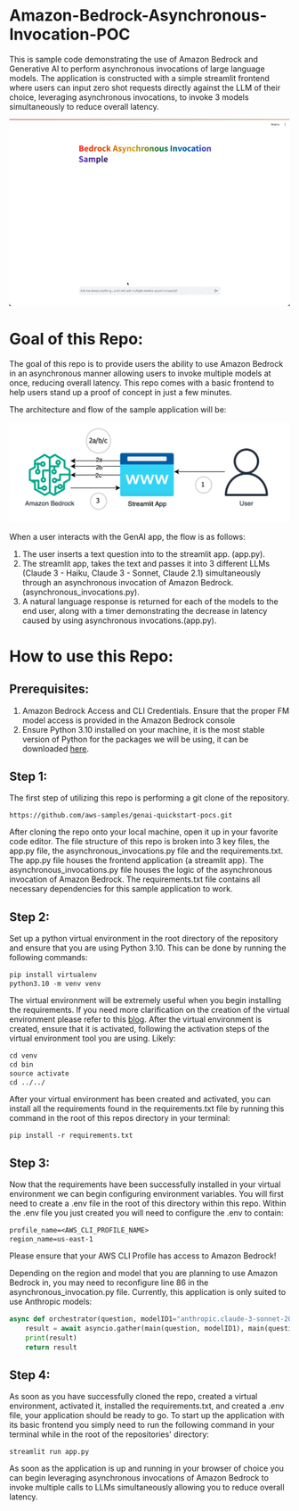 # Amazon-Bedrock-Asynchronous-Invocation-POC
This is sample code demonstrating the use of Amazon Bedrock and Generative AI to perform asynchronous invocations of large language models. The application is constructed with a simple streamlit frontend where users can input zero shot requests directly against the LLM of their choice, leveraging asynchronous invocations, to invoke 3 models simultaneously to reduce overall latency.

![Alt text](images/demo.gif)
# **Goal of this Repo:**
The goal of this repo is to provide users the ability to use Amazon Bedrock in an asynchronous manner allowing users to invoke multiple models at once, reducing overall latency.
This repo comes with a basic frontend to help users stand up a proof of concept in just a few minutes.

The architecture and flow of the sample application will be:

![Alt text](images/architecture.png "POC Architecture")

When a user interacts with the GenAI app, the flow is as follows:

1. The user inserts a text question into to the streamlit app. (app.py).
2. The streamlit app, takes the text and passes it into 3 different LLMs (Claude 3 - Haiku, Claude 3 - Sonnet, Claude 2.1) simultaneously through an asynchronous invocation of Amazon Bedrock. (asynchronous_invocations.py).
3. A natural language response is returned for each of the models to the end user, along with a timer demonstrating the decrease in latency caused by using asynchronous invocations.(app.py).

# How to use this Repo:

## Prerequisites:

1. Amazon Bedrock Access and CLI Credentials. Ensure that the proper FM model access is provided in the Amazon Bedrock console
2. Ensure Python 3.10 installed on your machine, it is the most stable version of Python for the packages we will be using, it can be downloaded [here](https://www.python.org/downloads/release/python-3100/).

## Step 1:
The first step of utilizing this repo is performing a git clone of the repository.

```
https://github.com/aws-samples/genai-quickstart-pocs.git
```

After cloning the repo onto your local machine, open it up in your favorite code editor. The file structure of this repo is broken into 3 key files,
the app.py file, the asynchronous_invocations.py file and the requirements.txt. The app.py file houses the frontend application (a streamlit app). 
The asynchronous_invocations.py file houses the logic of the asynchronous invocation of Amazon Bedrock.
The requirements.txt file contains all necessary dependencies for this sample application to work.

## Step 2:
Set up a python virtual environment in the root directory of the repository and ensure that you are using Python 3.10. This can be done by running the following commands:
```
pip install virtualenv
python3.10 -m venv venv
```
The virtual environment will be extremely useful when you begin installing the requirements. If you need more clarification on the creation of the virtual environment please refer to this [blog](https://www.freecodecamp.org/news/how-to-setup-virtual-environments-in-python/).
After the virtual environment is created, ensure that it is activated, following the activation steps of the virtual environment tool you are using. Likely:
```
cd venv
cd bin
source activate
cd ../../ 
```
After your virtual environment has been created and activated, you can install all the requirements found in the requirements.txt file by running this command in the root of this repos directory in your terminal:
```
pip install -r requirements.txt
```

## Step 3:
Now that the requirements have been successfully installed in your virtual environment we can begin configuring environment variables.
You will first need to create a .env file in the root of this directory within this repo. Within the .env file you just created you will need to configure the .env to contain:

```
profile_name=<AWS_CLI_PROFILE_NAME>
region_name=us-east-1
```
Please ensure that your AWS CLI Profile has access to Amazon Bedrock!

Depending on the region and model that you are planning to use Amazon Bedrock in, you may need to reconfigure line 86 in the asynchronous_invocation.py file. Currently, this application is only suited to use Anthropic models:

```python
async def orchestrator(question, modelID1="anthropic.claude-3-sonnet-20240229-v1:0", modelID2="anthropic.claude-3-haiku-20240307-v1:0", modelID3='anthropic.claude-v2:1'):
    result = await asyncio.gather(main(question, modelID1), main(question, modelID2), main(question, modelID3))
    print(result)
    return result
```

## Step 4:
As soon as you have successfully cloned the repo, created a virtual environment, activated it, installed the requirements.txt, and created a .env file, your application should be ready to go. 
To start up the application with its basic frontend you simply need to run the following command in your terminal while in the root of the repositories' directory:

```
streamlit run app.py
```
As soon as the application is up and running in your browser of choice you can begin leveraging asynchronous invocations of Amazon Bedrock to invoke multiple calls to LLMs simultaneously allowing you to reduce overall latency.
